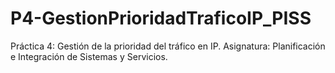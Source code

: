 # P4-GestionPrioridadTraficoIP_PISS
Práctica 4: Gestión de la prioridad del tráfico en IP. Asignatura: Planificación e Integración de Sistemas y Servicios.
